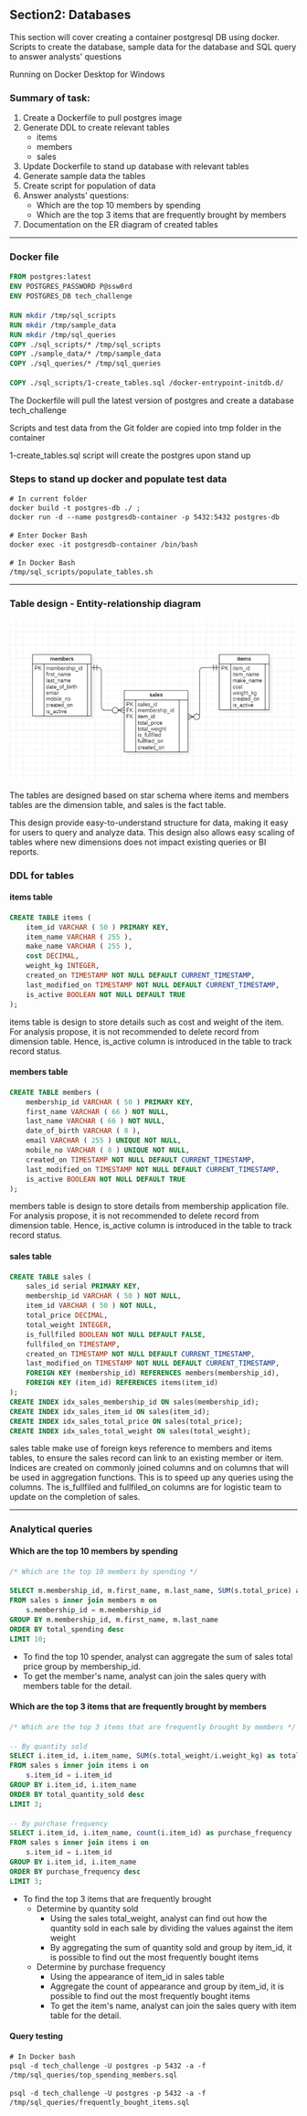 ## Section2: Databases

This section will cover creating a container postgresql DB using docker.
Scripts to create the database, sample data for the database and SQL query to answer analysts' questions

Running on Docker Desktop for Windows
 
### Summary of task:

1. Create a Dockerfile to pull postgres image
2. Generate DDL to create relevant tables
	- items
	- members
	- sales
3. Update Dockerfile to stand up database with relevant tables
4. Generate sample data the tables
5. Create script for population of data
6. Answer analysts' questions:
	- Which are the top 10 members by spending
	- Which are the top 3 items that are frequently brought by members
7. Documentation on the ER diagram of created tables

---

### Docker file

```Dockerfile
FROM postgres:latest
ENV POSTGRES_PASSWORD P@ssw0rd
ENV POSTGRES_DB tech_challenge

RUN mkdir /tmp/sql_scripts
RUN mkdir /tmp/sample_data
RUN mkdir /tmp/sql_queries
COPY ./sql_scripts/* /tmp/sql_scripts
COPY ./sample_data/* /tmp/sample_data
COPY ./sql_queries/* /tmp/sql_queries

COPY ./sql_scripts/1-create_tables.sql /docker-entrypoint-initdb.d/
```
The Dockerfile will pull the latest version of postgres and create a database tech_challenge

Scripts and test data from the Git folder are copied into tmp folder in the container

1-create_tables.sql script will create the postgres upon stand up

### Steps to stand up docker and populate test data

```shell
# In current folder
docker build -t postgres-db ./ ; 
docker run -d --name postgresdb-container -p 5432:5432 postgres-db

# Enter Docker Bash
docker exec -it postgresdb-container /bin/bash

# In Docker Bash
/tmp/sql_scripts/populate_tables.sh

```
---
### Table design - Entity-relationship diagram
![alt text](https://github.com/ovixivo/Data-Engineer-Tech-Challenge/blob/main/Section%202%20-%20Databases/Entity-relationship%20diagram.png "Entity-relationship diagram")

The tables are designed based on star schema where items and members tables are the dimension table, and sales is the fact table.

This design provide easy-to-understand structure for data, making it easy for users to query and analyze data.
This design also allows easy scaling of tables where new dimensions does not impact existing queries or BI reports.
### DDL for tables

#### items table

```sql
CREATE TABLE items (
	item_id VARCHAR ( 50 ) PRIMARY KEY,
	item_name VARCHAR ( 255 ),
	make_name VARCHAR ( 255 ),
	cost DECIMAL,
	weight_kg INTEGER,
	created_on TIMESTAMP NOT NULL DEFAULT CURRENT_TIMESTAMP,
	last_modified_on TIMESTAMP NOT NULL DEFAULT CURRENT_TIMESTAMP,
	is_active BOOLEAN NOT NULL DEFAULT TRUE
);
```
items table is design to store details such as cost and weight of the item.
For analysis propose, it is not recommended to delete record from dimension table. 
Hence, is_active column is introduced in the table to track record status. 

#### members table

```sql
CREATE TABLE members (
	membership_id VARCHAR ( 50 ) PRIMARY KEY,
	first_name VARCHAR ( 66 ) NOT NULL,
	last_name VARCHAR ( 66 ) NOT NULL,
	date_of_birth VARCHAR ( 8 ),
	email VARCHAR ( 255 ) UNIQUE NOT NULL,
	mobile_no VARCHAR ( 8 ) UNIQUE NOT NULL,
	created_on TIMESTAMP NOT NULL DEFAULT CURRENT_TIMESTAMP,
	last_modified_on TIMESTAMP NOT NULL DEFAULT CURRENT_TIMESTAMP,
    is_active BOOLEAN NOT NULL DEFAULT TRUE
);
```
members table is design to store details from membership application file.
For analysis propose, it is not recommended to delete record from dimension table. 
Hence, is_active column is introduced in the table to track record status. 

#### sales table

```sql
CREATE TABLE sales (
	sales_id serial PRIMARY KEY,
	membership_id VARCHAR ( 50 ) NOT NULL,
	item_id VARCHAR ( 50 ) NOT NULL,
	total_price DECIMAL,
	total_weight INTEGER,
	is_fullfiled BOOLEAN NOT NULL DEFAULT FALSE,
	fullfiled_on TIMESTAMP,
	created_on TIMESTAMP NOT NULL DEFAULT CURRENT_TIMESTAMP,
	last_modified_on TIMESTAMP NOT NULL DEFAULT CURRENT_TIMESTAMP,
	FOREIGN KEY (membership_id) REFERENCES members(membership_id),
	FOREIGN KEY (item_id) REFERENCES items(item_id)
);
CREATE INDEX idx_sales_membership_id ON sales(membership_id);
CREATE INDEX idx_sales_item_id ON sales(item_id);
CREATE INDEX idx_sales_total_price ON sales(total_price);
CREATE INDEX idx_sales_total_weight ON sales(total_weight);
```

sales table make use of foreign keys reference to members and items tables, to ensure the sales record can link to an existing member or item.
Indices are created on commonly joined columns and on columns that will be used in aggregation functions. This is to speed up any queries using the columns.
The is_fullfiled and fullfiled_on columns are for logistic team to update on the completion of sales.

---

### Analytical queries

#### Which are the top 10 members by spending
```sql
/* Which are the top 10 members by spending */

SELECT m.membership_id, m.first_name, m.last_name, SUM(s.total_price) as total_spending
FROM sales s inner join members m on 
	s.membership_id = m.membership_id 
GROUP BY m.membership_id, m.first_name, m.last_name
ORDER BY total_spending desc
LIMIT 10;

```
- To find the top 10 spender, analyst can aggregate the sum of sales total price group by membership_id.
- To get the member's name, analyst can join the sales query with members table for the detail.

#### Which are the top 3 items that are frequently brought by members
```sql
/* Which are the top 3 items that are frequently brought by members */

-- By quantity sold
SELECT i.item_id, i.item_name, SUM(s.total_weight/i.weight_kg) as total_quantity_sold
FROM sales s inner join items i on 
	s.item_id = i.item_id 
GROUP BY i.item_id, i.item_name
ORDER BY total_quantity_sold desc
LIMIT 3;

-- By purchase frequency
SELECT i.item_id, i.item_name, count(i.item_id) as purchase_frequency
FROM sales s inner join items i on 
	s.item_id = i.item_id 
GROUP BY i.item_id, i.item_name
ORDER BY purchase_frequency desc
LIMIT 3;

```
- To find the top 3 items that are frequently brought
  - Determine by quantity sold
    - Using the sales total_weight, analyst can find out how the quantity sold in each sale by dividing the values against the item weight
    - By aggregating the sum of quantity sold and group by item_id, it is possible to find out the most frequently bought items
  - Determine by purchase frequency
    - Using the appearance of item_id in sales table
    - Aggregate the count of appearance and group by item_id, it is possible to find out the most frequently bought items
    - To get the item's name, analyst can join the sales query with item table for the detail.

#### Query testing
```shell
# In Docker bash
psql -d tech_challenge -U postgres -p 5432 -a -f /tmp/sql_queries/top_spending_members.sql

psql -d tech_challenge -U postgres -p 5432 -a -f /tmp/sql_queries/frequently_bought_items.sql
```
